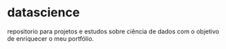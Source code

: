 # datascience
repositorio para projetos e estudos sobre ciência de dados com o objetivo de enriquecer o meu portfólio.
